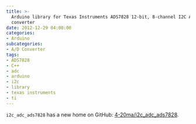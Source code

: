 ```yaml
---
title: >-
  Arduino library for Texas Instruments ADS7828 12-bit, 8-channel I2C A/D
  converter
date: 2012-12-29 04:00:00
categories:
- Arduino
subcategories:
- A/D Converter
tags:
- ADS7828
- C++
- adc
- arduino
- i2c
- library
- texas instruments
- ti
---
```


`i2c_adc_ads7828` has a new home on GitHub: [4-20ma/i2c_adc_ads7828](https://github.com/4-20ma/i2c_adc_ads7828).
